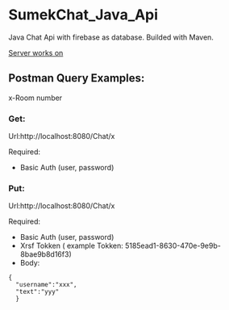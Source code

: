 # SumekChat_Java_Api

Java Chat Api with firebase as database.
Builded with Maven.

[Server works on](http://localhost:8080)

## Postman Query Examples:
x-Room number

### Get:
Url:http://localhost:8080/Chat/x

 Required:
* Basic Auth (user, password)

### Put:
Url:http://localhost:8080/Chat/x

 Required:
* Basic Auth (user, password)
* Xrsf Tokken ( example Tokken: 5185ead1-8630-470e-9e9b-8bae9b8d16f3)
* Body:
```
{
  "username":"xxx",
  "text":"yyy"
  }
```
